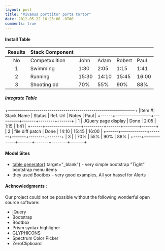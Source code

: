 ```yaml
---
layout: post
title: "Vivamus porttitor porta tortor"
date: 2012-05-22 16:25:06 -0700
comments: true
---
```


#### Install Table 

| Results |Stack Component            |       |       |        |       |
|:-------:|---------------------------|-------|-------|--------|-------|
| No      | Competxx            ition | John  | Adam  | Robert | Paul  |
| 1       | Swimming                  |  1:30 |  2:05 |   1:15 |  1:41 |
| 2       | Running                   | 15:30 | 14:10 |  15:45 | 16:00 |
| 3       | Shooting            dd    |   70% |   55% |    90% |   88% |


##### Integrate Table 

+----------------------------------------------------------------+
|Item #| Stack Name       | Status   | Ref. Url  | Notes | Paul  |
+------+------------------+----------+-------+--------+-------+
| 1    | JQuery page display   |  Done    |  2:05 |   1:15 |  1:41 |
+------+------------------+----------+-------+--------+-------+
| 2    |  file diff patch | Done     | 14:10 |  15:45 | 16:00 |
+------+-------------+-------+-------+--------+-------+
| 3    |      |   70% |   55% |    90% |   88% |
+----+-------------+-------+-------+--------+-------+

#### Model Sites  
- [table generator](http://www.tablesgenerator.com/markdown_tables){:target="_blank"} - very simple bootstrap "Tight" bootstrap menu items  
- they used Bootbox - very good examples, All yor hassel for Alerts

#### Acknowledgments :  
Our project could not be possible without the following wonderful open source software:

- jQuery
- Bootstrap
- Bootbox
- Prism syntax highligher
- GLYPHICONS
- Spectrum Color Picker
- ZeroClipboard

